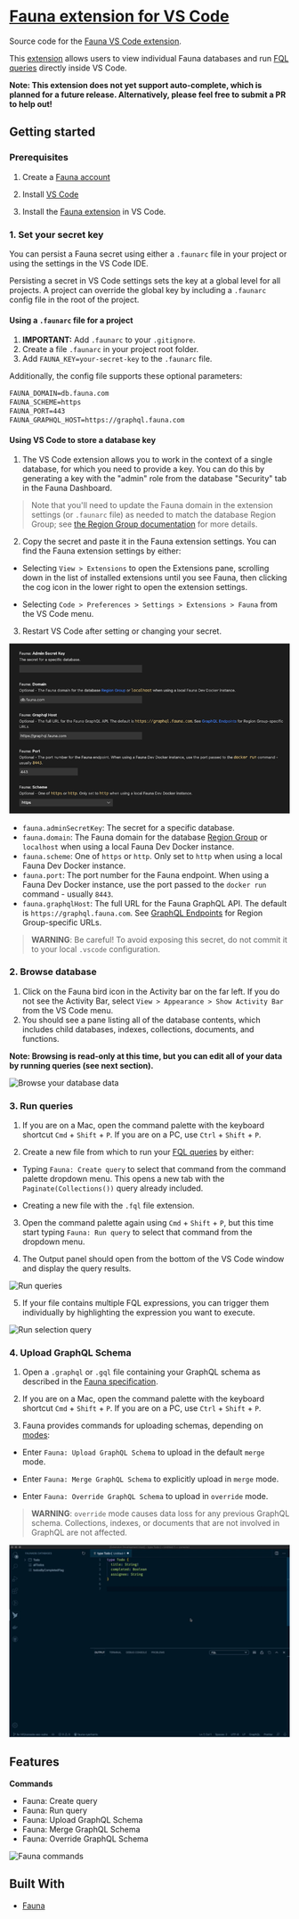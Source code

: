 # [Fauna extension for VS Code](https://marketplace.visualstudio.com/items?itemName=fauna.fauna)

Source code for the [Fauna VS Code extension](https://marketplace.visualstudio.com/items?itemName=fauna.fauna).

This [extension](https://marketplace.visualstudio.com/items?itemName=fauna.fauna) allows users to view individual Fauna databases and run [FQL queries](https://docs.fauna.com/fauna/current/api/fql/) directly inside VS Code.

**Note: This extension does not yet support auto-complete, which is planned for a future release. Alternatively, please feel free to submit a PR to help out!**

## Getting started

### Prerequisites

1. Create a [Fauna account](https://dashboard.fauna.com/accounts/register)

2. Install [VS Code](https://code.visualstudio.com/Download)

3. Install the [Fauna extension](https://marketplace.visualstudio.com/items?itemName=fauna.fauna) in VS Code.

### 1. Set your secret key

You can persist a Fauna secret using either a `.faunarc` file in your project or using the settings in the VS Code IDE.

Persisting a secret in VS Code settings sets the key at a global level for all projects. A project can override the global key by including a `.faunarc` config file in the root of the project.

#### Using a `.faunarc` file for a project

1. **IMPORTANT:** Add `.faunarc` to your `.gitignore`.
2. Create a file `.faunarc` in your project root folder.
3. Add `FAUNA_KEY=your-secret-key` to the `.faunarc` file.

Additionally, the config file supports these optional parameters:

```
FAUNA_DOMAIN=db.fauna.com
FAUNA_SCHEME=https
FAUNA_PORT=443
FAUNA_GRAPHQL_HOST=https://graphql.fauna.com
```

#### Using VS Code to store a database key

1. The VS Code extension allows you to work in the context of a single database, for which you need to provide a key. You can do this by generating a key with the "admin" role from the database "Security" tab in the Fauna Dashboard.

> Note that you'll need to update the Fauna domain in the extension settings (or `.faunarc` file) as needed to match the database Region Group; see [the Region Group documentation](https://docs.fauna.com/fauna/current/learn/understanding/region_groups#how-to-use-region-groups) for more details.

2. Copy the secret and paste it in the Fauna extension settings. You can find the Fauna extension settings by either:

- Selecting `View > Extensions` to open the Extensions pane, scrolling down in the list of installed extensions until you see Fauna, then clicking the cog icon in the lower right to open the extension settings.

- Selecting `Code > Preferences > Settings > Extensions > Fauna` from the VS Code menu.

3. Restart VS Code after setting or changing your secret.

![Extension settings](media/extension-settings.png)

- `fauna.adminSecretKey`: The secret for a specific database.
- `fauna.domain`: The Fauna domain for the database [Region Group](https://docs.fauna.com/fauna/current/learn/understanding/region_groups#how-to-use-region-groups) or `localhost` when using a local Fauna Dev Docker instance.
- `fauna.scheme`: One of `https` or `http`. Only set to `http` when using a local Fauna Dev Docker instance.
- `fauna.port`: The port number for the Fauna endpoint. When using a Fauna Dev Docker instance, use the port passed to the `docker run` command - usually `8443`.
- `fauna.graphqlHost`: The full URL for the Fauna GraphQL API. The default is `https://graphql.fauna.com`. See [GraphQL Endpoints](https://docs.fauna.com/fauna/current/api/graphql/endpoints) for Region Group-specific URLs.

> **WARNING**: Be careful! To avoid exposing this secret, do not commit it to your local `.vscode` configuration.

### 2. Browse database

1. Click on the Fauna bird icon in the Activity bar on the far left. If you do not see the Activity Bar, select `View > Appearance > Show Activity Bar` from the VS Code menu.
2. You should see a pane listing all of the database contents, which includes child databases, indexes, collections, documents, and functions.

**Note: Browsing is read-only at this time, but you can edit all of your data by running queries (see next section).**

![Browse your database data](media/browse-feature.png)

### 3. Run queries

1. If you are on a Mac, open the command palette with the keyboard shortcut `Cmd` + `Shift` + `P`. If you are on a PC, use `Ctrl` + `Shift` + `P`.

2. Create a new file from which to run your [FQL queries](https://docs.fauna.com/fauna/current/api/fql/) by either:

- Typing `Fauna: Create query` to select that command from the command palette dropdown menu. This opens a new tab with the `Paginate(Collections())` query already included.

- Creating a new file with the `.fql` file extension.

3. Open the command palette again using `Cmd` + `Shift` + `P`, but this time start typing `Fauna: Run query` to select that command from the dropdown menu.

4. The Output panel should open from the bottom of the VS Code window and display the query results.

![Run queries](media/query-feature.gif)

5. If your file contains multiple FQL expressions, you can trigger them individually by highlighting the expression you want to execute.

![Run selection query](media/selection-query.gif)

### 4. Upload GraphQL Schema

1. Open a `.graphql` or `.gql` file containing your GraphQL schema as described in the [Fauna specification](https://docs.fauna.com/fauna/current/api/graphql).

2. If you are on a Mac, open the command palette with the keyboard shortcut `Cmd` + `Shift` + `P`. If you are on a PC, use `Ctrl` + `Shift` + `P`.

3. Fauna provides commands for uploading schemas, depending on [modes](https://docs.fauna.com/fauna/current/api/graphql/endpoints#modes):

- Enter `Fauna: Upload GraphQL Schema` to upload in the default `merge` mode.

- Enter `Fauna: Merge GraphQL Schema` to explicitly upload in `merge` mode.

- Enter `Fauna: Override GraphQL Schema` to upload in `override` mode. 

> **WARNING**: `override` mode causes data loss for any previous GraphQL schema. Collections, indexes, or documents that are not involved in GraphQL are not affected.

![Upload GraphQL schema](media/upload-schema-cmd.gif)

## Features

**Commands**

- Fauna: Create query
- Fauna: Run query
- Fauna: Upload GraphQL Schema
- Fauna: Merge GraphQL Schema
- Fauna: Override GraphQL Schema

![Fauna commands](media/fauna-commands.png)

## Built With

- [Fauna](https://fauna.com/)

